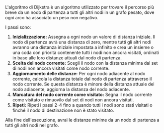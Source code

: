 L'algoritmo di Dijkstra è un algoritmo utilizzato per trovare il percorso più breve da un nodo di partenza a tutti gli altri nodi in un grafo pesato, dove ogni arco ha associato un peso non negativo.

I passi sono:
1. **Inizializzazione:** Assegna a ogni nodo un valore di distanza iniziale. Il nodo di partenza avrà una distanza di zero, mentre tutti gli altri nodi avranno una distanza iniziale impostata a infinito e crea un insieme o una coda con priorità contenente tutti i nodi non ancora visitati, ordinati in base alle loro distanze attuali dal nodo di partenza.
2. **Scelta del nodo corrente:** Scegli il nodo con la distanza minima dal set di nodi non ancora visitati come nodo corrente.
3. **Aggiornamento delle distanze:** Per ogni nodo adiacente al nodo corrente, calcola la distanza totale dal nodo di partenza attraverso il nodo corrente. Se questa distanza è minore della distanza attuale del nodo adiacente, aggiorna la distanza del nodo adiacente.
4. **Marcatura del nodo corrente come visitato:** Segna il nodo corrente come visitato e rimuovilo dal set di nodi non ancora visitati.
5. **Ripeti:** Ripeti i passi 2-4 fino a quando tutti i nodi sono stati visitati o finché il nodo di destinazione non è stato visitato.

Alla fine dell'esecuzione, avrai le distanze minime da un nodo di partenza a tutti gli altri nodi nel grafo.